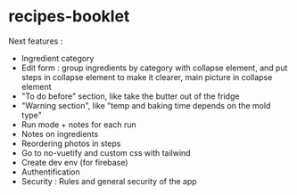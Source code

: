 # recipes-booklet

Next features :

- Ingredient category
- Edit form : group ingredients by category with collapse element, and put steps in collapse element to make it clearer, main picture in collapse element
- "To do before" section, like take the butter out of the fridge
- "Warning section", like "temp and baking time depends on the mold type"
- Run mode + notes for each run
- Notes on ingredients
- Reordering photos in steps
- Go to no-vuetify and custom css with tailwind
- Create dev env (for firebase)
- Authentification
- Security : Rules and general security of the app

